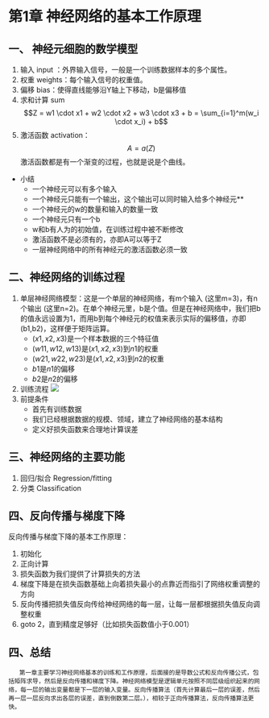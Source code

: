 # 第1章 神经网络的基本工作原理
## 一、 神经元细胞的数学模型
1. 输入 input ：外界输入信号，一般是一个训练数据样本的多个属性。
2. 权重 weights：每个输入信号的权重值。
3. 偏移 bias：使得直线能够沿Y轴上下移动，b是偏移值
4. 求和计算 sum
   $$Z = w1 \cdot x1 + w2 \cdot x2 + w3 \cdot x3 + b = \sum_{i=1}^m(w_i \cdot x_i) + b$$
5. 激活函数 activation：
   $$A=a{(Z)}$$
   激活函数都是有一个渐变的过程，也就是说是个曲线。
* 小结
  - 一个神经元可以有多个输入
  - 一个神经元只能有一个输出，这个输出可以同时输入给多个神经元**
  - 一个神经元的w的数量和输入的数量一致
  - 一个神经元只有一个b
  - w和b有人为的初始值，在训练过程中被不断修改
  - 激活函数不是必须有的，亦即A可以等于Z
  - 一层神经网络中的所有神经元的激活函数必须一致
## 二、神经网络的训练过程
1. 单层神经网络模型：这是一个单层的神经网络，有m个输入 (这里m=3)，有n个输出 (这里n=2)。在单个神经元里，b是个值。但是在神经网络中，我们把b的值永远设置为1，而用b到每个神经元的权值来表示实际的偏移值，亦即(b1,b2)，这样便于矩阵运算。
    + $(x1,x2,x3)$是一个样本数据的三个特征值
    + $(w11,w12,w13)$是$(x1,x2,x3)$到$n1$的权重
    + $(w21,w22,w23)$是$(x1,x2,x3)$到$n2$的权重
    + $b1$是$n1$的偏移
    + $b2$是$n2$的偏移
2. 训练流程
   <img src="../Images/1/TrainFlow.png" />
3. 前提条件
   * 首先有训练数据
   * 我们已经根据数据的规模、领域，建立了神经网络的基本结构
   * 定义好损失函数来合理地计算误差
## 三、神经网络的主要功能
1. 回归/拟合 Regression/fitting
2. 分类 Classification
## 四、反向传播与梯度下降
   反向传播与梯度下降的基本工作原理：
1. 初始化
2. 正向计算
3. 损失函数为我们提供了计算损失的方法
4. 梯度下降是在损失函数基础上向着损失最小的点靠近而指引了网络权重调整的方向
5. 反向传播把损失值反向传给神经网络的每一层，让每一层都根据损失值反向调整权重
6. goto 2，直到精度足够好（比如损失函数值小于0.001）
## 四、总结
       第一章主要学习神经网络基本的训练和工作原理，后面接的是导数公式和反向传播公式，包括矩阵求导，然后是反向传播和梯度下降。神经网络模型是逻辑单元按照不同层级组织起来的网络，每一层的输出变量都是下一层的输入变量。反向传播算法（首先计算最后一层的误差，然后再一层一层反向求出各层的误差，直到倒数第二层。），相较于正向传播算法，反向传播算法更快。